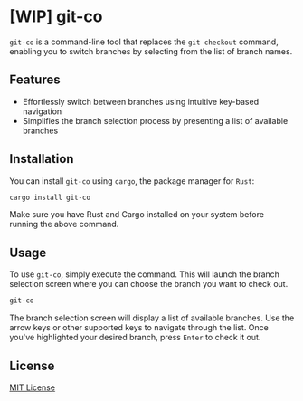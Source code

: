# [WIP] git-co

`git-co` is a command-line tool that replaces the `git checkout` command, enabling you to switch branches by selecting from the list of branch names.

## Features

- Effortlessly switch between branches using intuitive key-based navigation
- Simplifies the branch selection process by presenting a list of available branches

## Installation

You can install `git-co` using `cargo`, the package manager for `Rust`:

```sh
cargo install git-co
```

Make sure you have Rust and Cargo installed on your system before running the above command.

## Usage

To use `git-co`, simply execute the command. This will launch the branch selection screen where you can choose the branch you want to check out.

```sh
git-co
```

The branch selection screen will display a list of available branches. Use the arrow keys or other supported keys to navigate through the list. Once you've highlighted your desired branch, press `Enter` to check it out.

## License

[MIT License](https://github.com/ot07/git-co/blob/main/LICENSE)

